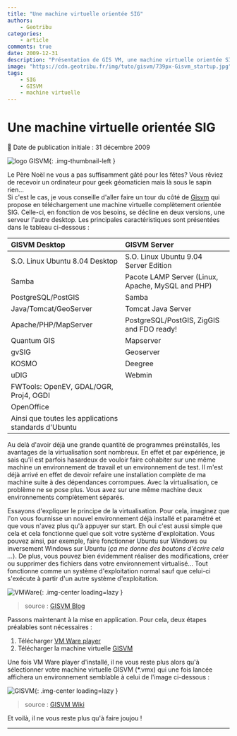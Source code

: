```yaml
---
title: "Une machine virtuelle orientée SIG"
authors:
    - Geotribu
categories:
    - article
comments: true
date: 2009-12-31
description: "Présentation de GIS VM, une machine virtuelle orientée SIG"
image: "https://cdn.geotribu.fr/img/tuto/gisvm/739px-Gisvm_startup.jpg"
tags:
    - SIG
    - GISVM
    - machine virtuelle
---
```


# Une machine virtuelle orientée SIG

:calendar: Date de publication initiale : 31 décembre 2009

![logo GISVM](https://cdn.geotribu.fr/img/tuto/gisvm/gisvm_logo.png "logo GISVM"){: .img-thumbnail-left }

Le Père Noël ne vous a pas suffisamment gâté pour les fêtes? Vous rêviez de recevoir un ordinateur pour geek géomaticien mais là sous le sapin rien...  
Si c'est le cas, je vous conseille d'aller faire un tour du côté de [Gisvm](http://gisvm.com/) qui propose en téléchargement une machine virtuelle complètement orientée SIG. Celle-ci, en fonction de vos besoins, se décline en deux versions, une serveur l'autre desktop. Les principales caractéristiques sont présentées dans le tableau ci-dessous :

| GISVM **Desktop** | GISVM **Server** |
| :- | :- |
| S.O. Linux Ubuntu 8.04 Desktop | S.O. Linux Ubuntu 9.04 Server Edition |
| Samba | Pacote LAMP Server (Linux, Apache, MySQL and PHP) |
| PostgreSQL/PostGIS | Samba |
| Java/Tomcat/GeoServer | Tomcat Java Server |
| Apache/PHP/MapServer | PostgreSQL/PostGIS, ZigGIS and FDO ready! |
| Quantum GIS | Mapserver |
| gvSIG | Geoserver |
| KOSMO | Deegree |
| uDIG | Webmin |
| FWTools: OpenEV, GDAL/OGR, Proj4, OGDI | |
| OpenOffice | |
| Ainsi que toutes les applications standards d'Ubuntu | |

Au delà d'avoir déjà une grande quantité de programmes préinstallés, les avantages de la virtualisation sont nombreux. En effet et par expérience, je sais qu'il est parfois hasardeux de vouloir faire cohabiter sur une même machine un environnement de travail et un environnement de test. Il m'est déjà arrivé en effet de devoir refaire une installation complète de ma machine suite à des dépendances corrompues. Avec la virtualisation, ce problème ne se pose plus. Vous avez sur une même machine deux environnements complètement séparés.

Essayons d'expliquer le principe de la virtualisation. Pour cela, imaginez que l'on vous fournisse un nouvel environnement déjà installé et paramétré et que vous n'avez plus qu'à appuyer sur start. Eh oui c'est aussi simple que cela et cela fonctionne quel que soit votre système d'exploitation. Vous pouvez ainsi, par exemple, faire fonctionner Ubuntu sur Windows ou inversement Windows sur Ubuntu (*ça me donne des boutons d'écrire cela ...*). De plus, vous pouvez bien évidemment réaliser des modifications, créer ou supprimer des fichiers dans votre environnement virtualisé... Tout fonctionne comme un système d'exploitation normal sauf que celui-ci s'exécute à partir d'un autre système d'exploitation.

![VMWare](https://cdn.geotribu.fr/img/tuto/gisvm/vmware_server.gif "VMWare"){: .img-center loading=lazy }

> source : [GISVM Blog](http://www.gisvm.com/blog/?p=207)

Passons maintenant à la mise en application. Pour cela, deux étapes préalables sont nécessaires :

1. Télécharger [VM Ware player](http://www.vmware.com/download/player/)
1. Télécharger la machine virtuelle [GISVM](http://gisvm.com/download.html)

Une fois VM Ware player d'installé, il ne vous reste plus alors qu'à sélectionner votre machine virtuelle GISVM (*.vmx) qui une fois lancée affichera un environnement semblable à celui de l'image ci-dessous :

![GISVM](https://cdn.geotribu.fr/img/tuto/gisvm/739px-Gisvm_startup.jpg "GISVM"){: .img-center loading=lazy }

> source : [GISVM Wiki](http://gisvm.com/wiki/index.php?title=GISVM_Desktop)

Et voilà, il ne vous reste plus qu'à faire joujou !

----

<!-- geotribu:authors-block -->

